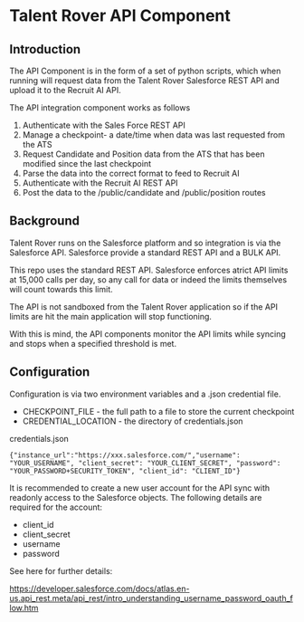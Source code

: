 # Talent Rover API Component

## Introduction

The API Component is in the form of a set of python scripts, which when running will request data from the Talent Rover Salesforce REST API and upload it to the Recruit AI API.

The API integration component works as follows

1. Authenticate with the Sales Force REST API
2. Manage a checkpoint- a date/time when data was last requested from the ATS
3. Request Candidate and Position data from the ATS that has been modified since the last checkpoint
4. Parse the data into the correct format to feed to Recruit AI
5. Authenticate with the Recruit AI REST API
6. Post the data to the /public/candidate and /public/position routes


## Background

Talent Rover runs on the Salesforce platform and so integration is via the Salesforce API. Salesforce provide a standard REST API and a BULK API.

This repo uses the standard REST API. Salesforce enforces atrict API limits at 15,000 calls per day, so any call for data or indeed the limits themselves will count towards this limit.

The API is not sandboxed from the Talent Rover application so if the API limits are hit the main application will stop functioning.

With this is mind, the API components monitor the API limits while syncing and stops when a specified threshold is met.

## Configuration

Configuration is via two environment variables and a .json credential file.

* CHECKPOINT_FILE - the full path to a file to store the current checkpoint
* CREDENTIAL_LOCATION - the directory of credentials.json

credentials.json

```
{"instance_url":"https://xxx.salesforce.com/","username": "YOUR_USERNAME", "client_secret": "YOUR_CLIENT_SECRET", "password": "YOUR_PASSWORD+SECURITY_TOKEN", "client_id": "CLIENT_ID"}
```

It is recommended to create a new user account for the API sync with readonly access to the Salesforce objects. The following details are required for the account:

* client_id
* client_secret
* username
* password

See here for further details:

https://developer.salesforce.com/docs/atlas.en-us.api_rest.meta/api_rest/intro_understanding_username_password_oauth_flow.htm

